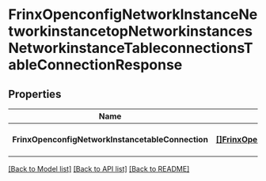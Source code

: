 # FrinxOpenconfigNetworkInstanceNetworkinstancetopNetworkinstancesNetworkinstanceTableconnectionsTableConnectionResponse

## Properties
Name | Type | Description | Notes
------------ | ------------- | ------------- | -------------
**FrinxOpenconfigNetworkInstancetableConnection** | [**[]FrinxOpenconfigNetworkInstanceNetworkinstancetopNetworkinstancesNetworkinstanceTableconnectionsTableConnection**](frinx.openconfig.network.instance.networkinstancetop.networkinstances.networkinstance.tableconnections.TableConnection.md) |  | [optional] [default to null]

[[Back to Model list]](../README.md#documentation-for-models) [[Back to API list]](../README.md#documentation-for-api-endpoints) [[Back to README]](../README.md)


